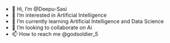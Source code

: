 - 👋 Hi, I’m @Deepu-Sasi
- 👀 I’m interested in Artificial Intelligence
- 🌱 I’m currently learning Artificial Intelligence and Data Science
- 💞️ I’m looking to collaborate on Ai
- 📫 How to reach me @godsoldier_5

<!---
Deepu-Sasi/Deepu-Sasi is a ✨ special ✨ repository because its `README.md` (this file) appears on your GitHub profile.
You can click the Preview link to take a look at your changes.
--->
